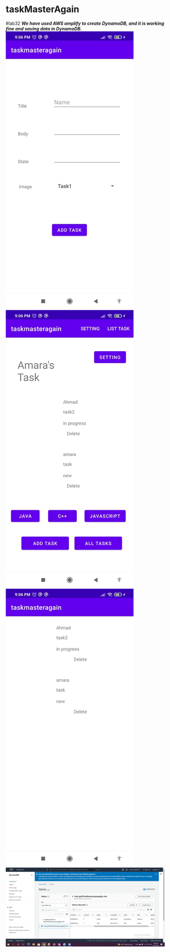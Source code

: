 # taskMasterAgain

#lab32
***We have used AWS amplify to create DynamoDB, and it is working fine and saving data in DynamoDB.***
![AddTask](https://github.com/Amara002/taskMasterAgain/blob/lab32/addTask32.jpg)<br>
![main](https://github.com/Amara002/taskMasterAgain/blob/lab32/mainActivity32.jpg)<br>
![list](https://github.com/Amara002/taskMasterAgain/blob/lab32/listTask32.jpg)<br>
![AWS](https://github.com/Amara002/taskMasterAgain/blob/lab32/AWS32.PNG)<br>
